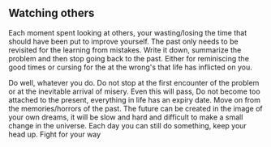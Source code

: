 ## Watching others

Each moment spent looking at others, your wasting/losing the time that should have been put to improve yourself. The past only needs to be revisited for the learning from mistakes. Write it down, summarize the problem and then stop going back to the past. Either for reminiscing the good times or cursing for the at the wrong's that life has inflicted on you.

Do well, whatever you do. Do not stop at the first encounter of the problem or at the inevitable arrival of misery. Even this will pass, Do not become too attached to the present, everything in life has an expiry date. Move on from the memories/horrors of the past. The future can be created in the image of your own dreams, it will be slow and hard and difficult to make a small change in the universe. Each day you can still do something, keep your head up. Fight for your way